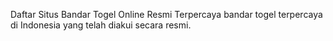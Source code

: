 Daftar Situs Bandar Togel Online Resmi Terpercaya
bandar togel terpercaya di Indonesia yang telah diakui secara resmi.
